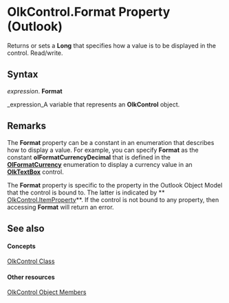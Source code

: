 
# OlkControl.Format Property (Outlook)

Returns or sets a  **Long** that specifies how a value is to be displayed in the control. Read/write.


## Syntax

 _expression_. **Format**

 _expression_A variable that represents an  **OlkControl** object.


## Remarks

The  **Format** property can be a constant in an enumeration that describes how to display a value. For example, you can specify **Format** as the constant **olFormatCurrencyDecimal** that is defined in the **[OlFormatCurrency](8fd3dbad-66cc-fd76-ac88-54e5d7612a25.md)** enumeration to display a currency value in an **[OlkTextBox](8c9438bf-e20a-2f70-90ac-097cf09594ca.md)** control.

The  **Format** property is specific to the property in the Outlook Object Model that the control is bound to. The latter is indicated by ** [OlkControl.ItemProperty](bed8ceaf-c8ae-0102-14ca-55982e49d650.md)**. If the control is not bound to any property, then accessing  **Format** will return an error.


## See also


#### Concepts


 [OlkControl Class](426a3ce8-9103-d72e-13ee-9fb47ae0eb07.md)
#### Other resources


 [OlkControl Object Members](9c42f23f-fc93-a5ac-6a6e-bd64ce49c01d.md)
